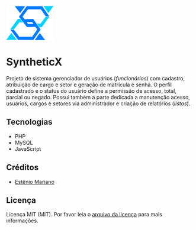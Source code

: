 <img src="public/images/syntheticx.svg" alt="" width="128" height="92"> 

# SyntheticX

Projeto de sistema gerenciador de usuários (_funcionários_) com cadastro, atribuição de cargo e setor e geração de matrícula e senha. O perfil cadastrado e o status do usuário define a permissão de acesso, total, parcial ou negado. Possui também a parte dedicada a manutenção acesso, usuários, cargos e setores via administrador e criação de relatórios (_listas_).

## Tecnologias

- PHP
- MySQL
- JavaScript

## Créditos

- [Estênio Mariano](https://github.com/emso-exe)

## Licença

Licença MIT (MIT). Por favor leia o [arquivo da licença](LICENSE.md) para mais informações.
